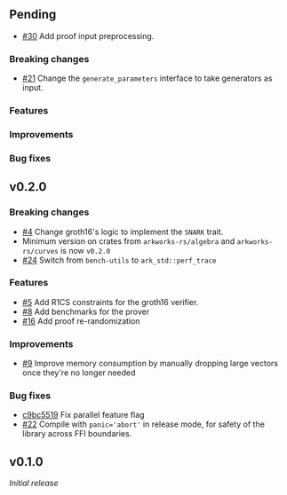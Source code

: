 ## Pending
- [\#30](https://github.com/arkworks-rs/groth16/pull/30) Add proof input preprocessing.

### Breaking changes
- [\#21](https://github.com/arkworks-rs/groth16/pull/21) Change the `generate_parameters` interface to take generators as input.

### Features

### Improvements

### Bug fixes

## v0.2.0

### Breaking changes
- [\#4](https://github.com/arkworks-rs/groth16/pull/4) Change groth16's logic to implement the `SNARK` trait.
- Minimum version on crates from `arkworks-rs/algebra` and `arkworks-rs/curves` is now `v0.2.0`
- [\#24](https://github.com/arkworks-rs/groth16/pull/24) Switch from `bench-utils` to `ark_std::perf_trace`

### Features
- [\#5](https://github.com/arkworks-rs/groth16/pull/5) Add R1CS constraints for the groth16 verifier.
- [\#8](https://github.com/arkworks-rs/groth16/pull/8) Add benchmarks for the prover
- [\#16](https://github.com/arkworks-rs/groth16/pull/16) Add proof re-randomization

### Improvements
- [\#9](https://github.com/arkworks-rs/groth16/pull/9) Improve memory consumption by manually dropping large vectors once they're no longer needed

### Bug fixes
- [c9bc5519](https://github.com/arkworks-rs/groth16/commit/885b9b569522f59a7eb428d1095f442ec9bc5519) Fix parallel feature flag
- [\#22](https://github.com/arkworks-rs/groth16/pull/22) Compile with `panic='abort'` in release mode, for safety of the library across FFI boundaries.

## v0.1.0

_Initial release_
